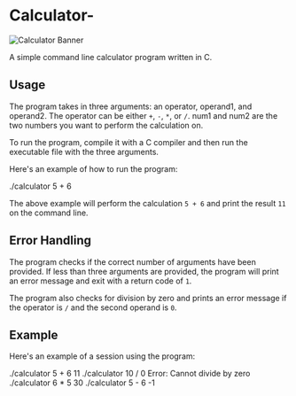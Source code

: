 # Calculator-

![Calculator Banner](https://via.placeholder.com/800x100)

A simple command line calculator program written in C.

## Usage
The program takes in three arguments: an operator, operand1, and operand2. The operator can be either `+`, `-`, `*`, or `/`. num1 and num2 are the two numbers you want to perform the calculation on.

To run the program, compile it with a C compiler and then run the executable file with the three arguments.

Here's an example of how to run the program:

./calculator 5 + 6


The above example will perform the calculation `5 + 6` and print the result `11` on the command line.

## Error Handling
The program checks if the correct number of arguments have been provided. If less than three arguments are provided, the program will print an error message and exit with a return code of `1`.

The program also checks for division by zero and prints an error message if the operator is `/` and the second operand is `0`.

## Example
Here's an example of a session using the program:

./calculator 5 + 6
11
./calculator 10 / 0
Error: Cannot divide by zero
./calculator  6 * 5
30
./calculator 5 - 6
-1
